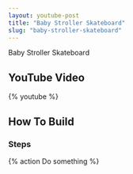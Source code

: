 ```yaml
---
layout: youtube-post
title: "Baby Stroller Skateboard"
slug: "baby-stroller-skateboard"
---
```


Baby Stroller Skateboard

## YouTube Video

{% youtube  %}

## How To Build

### Steps

{% action
Do something
%}
